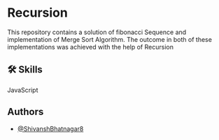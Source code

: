 # Recursion

This repository contains a solution of fibonacci Sequence and implementation of Merge Sort Algorithm. The outcome in both of these implementations was achieved with the help of Recursion

## 🛠 Skills

JavaScript

## Authors

- [@ShivanshBhatnagar8](https://github.com/ShivanshBhatnagar8)
